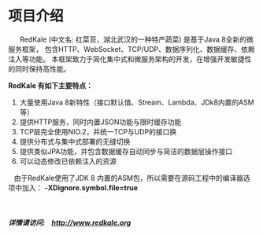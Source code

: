 <h1>项目介绍</h1>
<p>
   &nbsp;&nbsp;&nbsp;&nbsp;&nbsp;&nbsp;RedKale (中文名: 红菜苔，湖北武汉的一种特产蔬菜) 是基于Java 8全新的微服务框架， 包含HTTP、WebSocket、TCP/UDP、数据序列化、数据缓存、依赖注入等功能。 本框架致力于简化集中式和微服务架构的开发，在增强开发敏捷性的同时保持高性能。
</p>
<strong>RedKale 有如下主要特点：</strong>
<ol>
<li>大量使用Java 8新特性（接口默认值、Stream、Lambda、JDk8内置的ASM等）</li>
<li>提供HTTP服务，同时内置JSON功能与限时缓存功能</li>
<li>TCP层完全使用NIO.2，并统一TCP与UDP的接口换</li>
<li>提供分布式与集中式部署的无缝切换</li>
<li>提供类似JPA功能，并包含数据缓存自动同步与简洁的数据层操作接口</li>
<li>可以动态修改已依赖注入的资源</li>
</ol>

&nbsp;&nbsp;&nbsp;由于RedKale使用了JDK 8 内置的ASM包，所以需要在源码工程中的编译器选项中加入： <b>-XDignore.symbol.file=true</b>

&nbsp;&nbsp;&nbsp;&nbsp;&nbsp;&nbsp;<h5>详情请访问:&nbsp;&nbsp;&nbsp;&nbsp;<a href='http://www.redkale.or' target='_blank'>http://www.redkale.org</a></h5>
